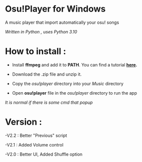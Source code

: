 # Osu!Player for Windows

A music player that import automatically your osu! songs

*Written in Python , uses Python 3.10*

# How to install :

- Install **ffmpeg** and add it to **PATH**. You can find a tutorial **[here](https://www.geeksforgeeks.org/how-to-install-ffmpeg-on-windows/).**

- Download the .zip file and unzip it.

- Copy the *osu!player* directory into your *Music* directory

- Open **osu!player** file in the *osu!player* directory to run the app 

*It is normal if there is some cmd that popup*

# Version :

-V2.2 : Better "Previous" script

-V2.1 : Added Volume control

-V2.0 : Better UI, Added Shuffle option

